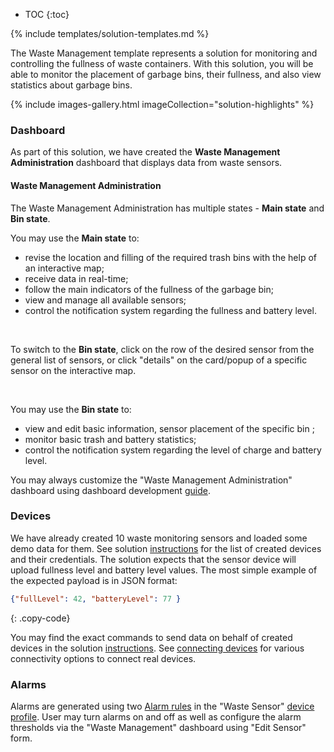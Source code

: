 
* TOC 
{:toc}

{% include templates/solution-templates.md %}

The Waste Management template represents a solution for monitoring and controlling the fullness of waste containers. With this solution, you will be able to monitor the placement of garbage bins, their fullness, and also view statistics about garbage bins.

{% include images-gallery.html imageCollection="solution-highlights" %}

### Dashboard

As part of this solution, we have created the **Waste Management Administration** dashboard that displays data from waste sensors.

#### Waste Management Administration

The Waste Management Administration has multiple states - **Main state** and **Bin state**.

You may use the **Main state** to:
- revise the location and filling of the required trash bins with the help of an interactive map;
- receive data in real-time;
- follow the main indicators of the fullness of the garbage bin;
- view and manage all available sensors;
- control the notification system regarding the fullness and battery level.

<br>

To switch to the **Bin state**, click on the row of the desired sensor from the general list of sensors, or click "details" on the card/popup of a specific sensor on the interactive map.

<br>

You may use the **Bin state** to:
- view and edit basic information, sensor placement of the specific bin ;
- monitor basic trash and battery statistics;
- control the notification system regarding the level of charge and battery level.

You may always customize the "Waste Management Administration" dashboard using dashboard development [guide](/docs/{{docsPrefix}}user-guide/dashboards/).


### Devices

We have already created 10 waste monitoring sensors and loaded some demo data for them. See solution [instructions](/docs/{{docsPrefix}}solution-templates/overview/#install-solution-template) for the list of created devices and their credentials. The solution expects that the sensor device will upload fullness level and battery level values. The most simple example of the expected payload is in JSON format:

```json
{"fullLevel": 42, "batteryLevel": 77 }
```
{: .copy-code}


You may find the exact commands to send data on behalf of created devices in the solution [instructions](/docs/{{docsPrefix}}solution-templates/overview/#install-solution-template).
See [connecting devices](/docs/{{docsPrefix}}getting-started-guides/connectivity/) for various connectivity options to connect real devices.

### Alarms
Alarms are generated using two <a href="https://winstarcloud.io/docs/user-guide/device-profiles/#alarm-rules" target="_blank">Alarm rules</a> in the
"Waste Sensor" <a href="/docs/pe/user-guide/device-profiles/" target="_blank">device profile</a>.
User may turn alarms on and off as well as configure the alarm thresholds via the "Waste Management" dashboard using "Edit Sensor" form.








